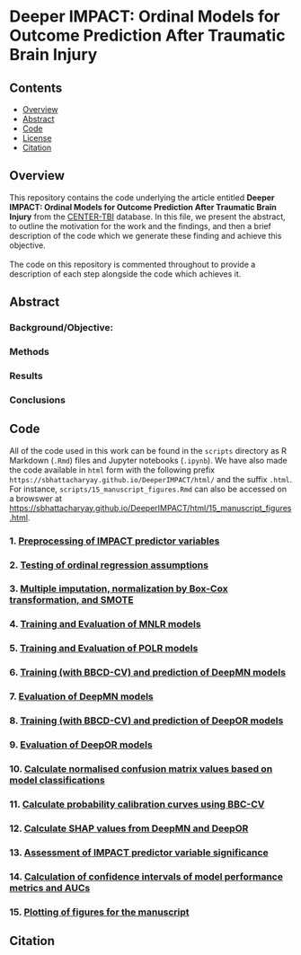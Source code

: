 # Deeper IMPACT: Ordinal Models for Outcome Prediction After Traumatic Brain Injury

## Contents

- [Overview](#overview)
- [Abstract](#abstract)
- [Code](#code)
- [License](./LICENSE)
- [Citation](#citation)

## Overview

This repository contains the code underlying the article entitled **Deeper IMPACT: Ordinal Models for Outcome Prediction After Traumatic Brain Injury** from the [CENTER-TBI](https://www.center-tbi.eu/) database. In this file, we present the abstract, to outline the motivation for the work and the findings, and then a brief description of the code which we generate these finding and achieve this objective.\
\
The code on this repository is commented throughout to provide a description of each step alongside the code which achieves it.

## Abstract
### Background/Objective:
### Methods
### Results
### Conclusions

## Code 
All of the code used in this work can be found in the `scripts` directory as R Markdown (`.Rmd`) files and Jupyter notebooks (`.ipynb`). We have also made the code available in `html` form with the following prefix `https://sbhattacharyay.github.io/DeeperIMPACT/html/` and the suffix `.html`. For instance, `scripts/15_manuscript_figures.Rmd` can also be accessed on a browswer at https://sbhattacharyay.github.io/DeeperIMPACT/html/15_manuscript_figures.html.

### 1. [Preprocessing of IMPACT predictor variables](scripts/01_preprocessing.Rmd)
### 2. [Testing of ordinal regression assumptions](scripts/02_ordinal_assumptions.Rmd)
### 3. [Multiple imputation, normalization by Box-Cox transformation, and SMOTE](scripts/03_impute_boxcox_smote.Rmd)
### 4. [Training and Evaluation of MNLR models](scripts/04_mnlr.Rmd)
### 5. [Training and Evaluation of POLR models](scripts/05_polr.Rmd)
### 6. [Training (with BBCD-CV) and prediction of DeepMN models](scripts/06_deepMN_part1.ipynb)
### 7. [Evaluation of DeepMN models](scripts/07_deepMN_part2.Rmd)
### 8. [Training (with BBCD-CV) and prediction of DeepOR models](scripts/08_deepOR_part1.ipynb)
### 9. [Evaluation of DeepOR models](scripts/09_deepOR_part2.Rmd)
### 10. [Calculate normalised confusion matrix values based on model classifications](scripts/10_calculate_confusion_matrices.ipynb)
### 11. [Calculate probability calibration curves using BBC-CV](scripts/11_calculate_calibrations.ipynb)
### 12. [Calculate SHAP values from DeepMN and DeepOR](scripts/12_calculate_shap_values.ipynb)
### 13. [Assessment of IMPACT predictor variable significance](scripts/13_predictor_significance.Rmd)
### 14. [Calculation of confidence intervals of model performance metrics and AUCs](scripts/14_calculate_metrics_auc.Rmd)
### 15. [Plotting of figures for the manuscript](scripts/15_manuscript_figures.Rmd)

## Citation
